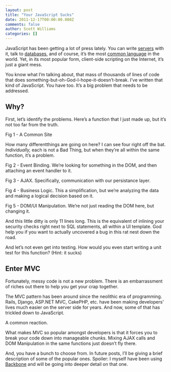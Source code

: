 ```yaml
---
layout: post
title: "Your JavaScript Sucks"
date: 2011-12-17T00:00:00.000Z
comments: false
author: Scott Williams
categories: []
---
```

JavaScript has been getting a lot of press lately. You can write <a href="http://nodejs.org/">servers</a> with it, talk to <a href="http://www.couchbase.com/">databases</a>, and of course, it’s the most <a href="http://javascript.crockford.com/popular.html">common language</a> in the world. Yet, in its most popular form, client-side scripting on the Internet, it’s just a giant mess.

You know what I’m talking about, that mass of thousands of lines of code that does something-but-oh-God-I-hope-it-doesn’t-break. I’ve written that kind of JavaScript. You have too. It’s a big problem that needs to be addressed.

## Why?
First, let’s identify the problems. Here’s a function that I just made up, but it’s not too far from the truth.

Fig 1 - A Common Site

How many differentthings are going on here? I can see four right off the bat. <em>Individually,</em> each is not a Bad Thing, but when they’re all within the same function, it’s a problem.

Fig 2 - Event Binding. We’re looking for something in the DOM, and then attaching an event handler to it.

Fig 3 - AJAX. Specifically, communication with our persistance layer.

Fig 4 - Business Logic. This a simplification, but we’re analyzing the data and making a logical decision based on it.

Fig 5 - DOM/UI Manipulation. We’re not just reading the DOM here, but changing it.

And this little ditty is only 11 lines long. This is the equivalent of inlining your security checks right next to SQL statements, all within a UI template. God help you if you want to actually uncovered a bug in this rat nest down the road.

And let’s not even get into testing. How would you even start writing a unit test for this function? (Hint: it sucks)

## Enter MVC
Fortunately, messy code is not a new problem. There is an embarrassment of riches out there to help you get your crap together.

The MVC pattern has been around since the neolithic era of programming. Rails, Django, ASP.NET MVC, CakePHP, etc. have been making developers’ lives much easier on the server side for years. And now, some of that has trickled down to JavaScript.

A common reaction.

What makes MVC so popular amongst developers is that it forces you to break your code down into manageable chunks. Mixing AJAX calls and DOM Manipulation in the same functions just doesn’t fly there.

And, you have a bunch to choose from. In future posts, I’ll be giving a brief description of some of the popular ones. Spoiler: I myself have been using <a href="http://documentcloud.github.com/backbone/#">Backbone</a> and will be going into deeper detail on that one.